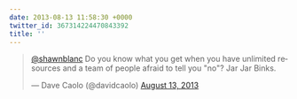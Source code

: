 ```yaml
---
date: 2013-08-13 11:58:30 +0000
twitter_id: 367314224470843392
title: ''
---
```


<blockquote class="twitter-tweet"><p lang="en" dir="ltr"><a href="https://twitter.com/shawnblanc?ref_src=twsrc%5Etfw">@shawnblanc</a> Do you know what you get when you have unlimited resources and a team of people afraid to tell you &quot;no&quot;? Jar Jar Binks.</p>&mdash; Dave Caolo (@davidcaolo) <a href="https://twitter.com/davidcaolo/status/367304186234675200?ref_src=twsrc%5Etfw">August 13, 2013</a></blockquote>
<script async src="https://platform.twitter.com/widgets.js" charset="utf-8"></script>
